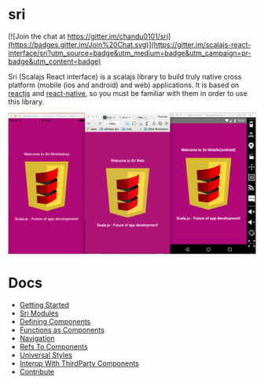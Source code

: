 # sri

[![Join the chat at https://gitter.im/chandu0101/sri](https://badges.gitter.im/Join%20Chat.svg)](https://gitter.im/scalajs-react-interface/sri?utm_source=badge&utm_medium=badge&utm_campaign=pr-badge&utm_content=badge)

Sri (Scalajs React interface) is a scalajs library to build truly native cross platform (mobile (ios and android) and web) applications. It is based on [reactjs](http://facebook.github.io/react/) and [react-native](https://facebook.github.io/react-native/), so you must be familiar with them in order to use this library.


![sri](sri.png)


# Docs

 - [Getting Started](./docs/GettingStarted.md)
 - [Sri Modules](./docs/SriModules.md)
 - [Defining Components](./docs/DefiningComponents.md)
 - [Functions as Components](./docs/StatelessFunctionComponents.md)
 - [Navigation](./docs/Navigation.md)
 - [Refs To Components](./docs/RefsToComponents.md)
 - [Universal Styles](./docs/UniversalStyles.md)
 - [Interop With ThirdParty Components](./docs/InteropWithThirdParty.md)
 - [Contribute](./docs/Contribute.md)